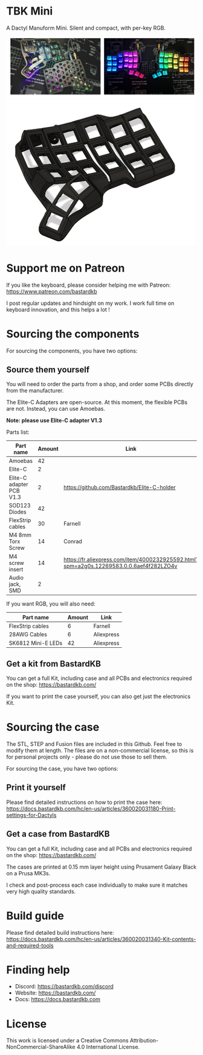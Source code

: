 # TBK Mini

A Dactyl Manuform Mini. Silent and compact, with per-key RGB.

![](pics/4.png)
![](pics/5.JPG)

# Support me on Patreon

If you like the keyboard, please consider helping me with Patreon: https://www.patreon.com/bastardkb

I post regular updates and hindsight on my work. I work full time on keyboard innovation, and this helps a lot !

# Sourcing the components

For sourcing the components, you have two options:

## Source them yourself

You will need to order the parts from a shop, and order some PCBs directly from the manufacturer.

The Elite-C Adapters are open-source. At this moment, the flexible PCBs are not. Instead, you can use Amoebas.


**Note: please use Elite-C adapter V1.3**

Parts list:

| Part name  | Amount |  Link |
| ------------- | ------------- | ------------- |
| Amoebas  | 42  | |
| Elite-C | 2  | |
| Elite-C adapter PCB V1.3 | 2  | https://github.com/Bastardkb/Elite-C-holder |
| SOD123 Diodes | 42  | |
| FlexStrip cables | 30  | Farnell |
| M4 8mm Torx Screw | 14  | Conrad |
| M4 screw insert | 14  | https://fr.aliexpress.com/item/4000232925592.html?spm=a2g0s.12269583.0.0.6aef4f282LZO4v |
| Audio jack, SMD | 2  |  |

If you want RGB, you will also need:

| Part name  | Amount |  Link |
| ------------- | ------------- | ------------- |
| FlexStrip cables | 6  | Farnell |
| 28AWG Cables | 6  | Aliexpress |
| SK6812 Mini-E LEDs | 42  | Aliexpress |

## Get a kit from BastardKB

You can get a full Kit, including case and all PCBs and electronics required on the shop:
https://bastardkb.com/


If you want to print the case yourself, you can also get just the electronics Kit.


# Sourcing the case

The STL, STEP and Fusion files are included in this Github.
Feel free to modify them at length. The files are on a non-commercial license, so this is for personal projects only - please do not use those to sell them.

For sourcing the case, you have two options:

## Print it yourself

Please find detailed instructions on how to print the case here:
https://docs.bastardkb.com/hc/en-us/articles/360020031180-Print-settings-for-Dactyls


## Get a case from BastardKB

You can get a full Kit, including case and all PCBs and electronics required on the shop:
https://bastardkb.com/

The cases are printed at 0.15 mm layer height using Prusament Galaxy Black on a Prusa MK3s.

I check and post-process each case individually to make sure it matches very high quality standards.

# Build guide

Please find detailed build instructions here:
https://docs.bastardkb.com/hc/en-us/articles/360020031340-Kit-contents-and-required-tools

# Finding help

- Discord: https://bastardkb.com/discord
- Website: https://bastardkb.com/
- Docs: https://docs.bastardkb.com

# License

This work is licensed under a Creative Commons Attribution-NonCommercial-ShareAlike 4.0 International License.
